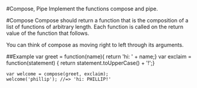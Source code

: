 #Compose, Pipe
Implement the functions compose and pipe.

#Compose
Compose should return a function that is the composition of a list of functions of arbitrary length. Each function is called on the return value of the function that follows.

You can think of compose as moving right to left through its arguments.

##Example
    var greet = function(name){ return 'hi: ' + name;}
    var exclaim = function(statement) { return statement.toUpperCase() + '!';}

    var welcome = compose(greet, exclaim);
    welcome('phillip'); //=> 'hi: PHILLIP!'
